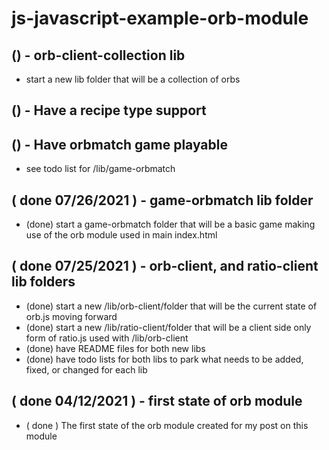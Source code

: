 # js-javascript-example-orb-module


## () - orb-client-collection lib
* start a new lib folder that will be a collection of orbs

## () - Have a recipe type support

## () - Have orbmatch game playable
* see todo list for /lib/game-orbmatch

## ( done 07/26/2021 ) - game-orbmatch lib folder
* (done) start a game-orbmatch folder that will be a basic game making use of the orb module used in main index.html

## ( done 07/25/2021 ) - orb-client, and ratio-client lib folders
* (done) start a new /lib/orb-client/folder that will be the current state of orb.js moving forward
* (done) start a new /lib/ratio-client/folder that will be a client side only form of ratio.js used with /lib/orb-client
* (done) have README files for both new libs
* (done) have todo lists for both libs to park what needs to be added, fixed, or changed for each lib

## ( done 04/12/2021 ) - first state of orb module
* ( done ) The first state of the orb module created for my post on this module